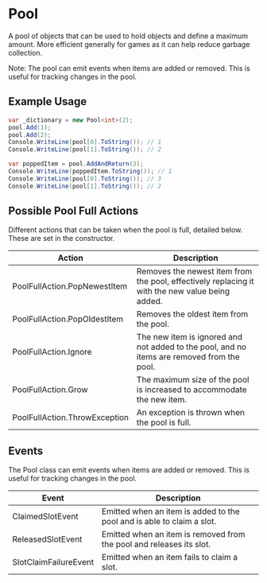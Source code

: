 # Pool

A pool of objects that can be used to hold objects and define a maximum amount. More efficient generally for games as it
can help reduce garbage collection.

Note: The pool can emit events when items are added or removed. This is useful for tracking changes in the pool.

## Example Usage

```csharp
var _dictionary = new Pool<int>(2);
pool.Add(1);
pool.Add(2);
Console.WriteLine(pool[0].ToString()); // 1
Console.WriteLine(pool[1].ToString()); // 2

var poppedItem = pool.AddAndReturn(3);
Console.WriteLine(poppedItem.ToString()); // 1
Console.WriteLine(pool[0].ToString()); // 3
Console.WriteLine(pool[1].ToString()); // 2

```

## Possible Pool Full Actions

Different actions that can be taken when the pool is full, detailed below. These are set in the constructor.

| Action                        | Description                                                                                     |
|-------------------------------|-------------------------------------------------------------------------------------------------|
| PoolFullAction.PopNewestItem  | Removes the newest item from the pool, effectively replacing it with the new value being added. |
| PoolFullAction.PopOldestItem  | Removes the oldest item from the pool.                                                          |
| PoolFullAction.Ignore         | The new item is ignored and not added to the pool, and no items are removed from the pool.      |
| PoolFullAction.Grow           | The maximum size of the pool is increased to accommodate the new item.                          |
| PoolFullAction.ThrowException | An exception is thrown when the pool is full.                                                   |

## Events

The Pool class can emit events when items are added or removed. This is useful for tracking changes in the pool.

| Event                 | Description                                                            |
|-----------------------|------------------------------------------------------------------------|
| ClaimedSlotEvent      | Emitted when an item is added to the pool and is able to claim a slot. |
| ReleasedSlotEvent     | Emitted when an item is removed from the pool and releases its slot.   |
| SlotClaimFailureEvent | Emitted when an item fails to claim a slot.                            |
